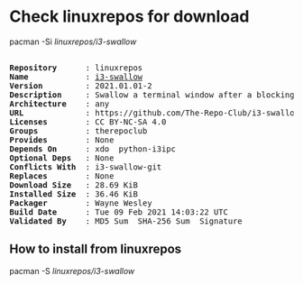 # Check linuxrepos for download

pacman -Si *linuxrepos/i3-swallow*

<div class="highlight"><pre class="highlight"><text>
<b>Repository</b>      : linuxrepos
<b>Name</b>            : <a href="../../x86_64/i3-swallow-2021.01.01-2-any.pkg.tar.zst">i3-swallow</a>
<b>Version</b>         : 2021.01.01-2
<b>Description</b>     : Swallow a terminal window after a blocking application is run in i3
<b>Architecture</b>    : any
<b>URL</b>             : https://github.com/The-Repo-Club/i3-swallow
<b>Licenses</b>        : CC BY-NC-SA 4.0
<b>Groups</b>          : therepoclub
<b>Provides</b>        : None
<b>Depends On</b>      : xdo  python-i3ipc
<b>Optional Deps</b>   : None
<b>Conflicts With</b>  : i3-swallow-git
<b>Replaces</b>        : None
<b>Download Size</b>   : 28.69 KiB
<b>Installed Size</b>  : 36.46 KiB
<b>Packager</b>        : Wayne Wesley <wayne6324@gmail.com>
<b>Build Date</b>      : Tue 09 Feb 2021 14:03:22 UTC
<b>Validated By</b>    : MD5 Sum  SHA-256 Sum  Signature
</text></pre></div>

## How to install from linuxrepos

pacman -S *linuxrepos/i3-swallow*
